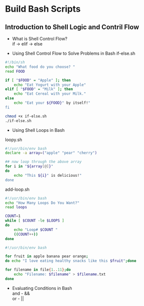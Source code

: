# Build Bash Scripts
  
## Introduction to Shell Logic and Contril Flow
- What is Shell Control Flow?  
if -> elif -> else
  
- Using Shell Control Flow to Solve Problems in Bash
if-else.sh
```bash 
#!/bin/sh
echo "What food do you choose? "
read FOOD

if [ "$FOOD" = "Apple" ]; then
    echo "Eat Yogurt with your Apple"
elif [ "$FOOD" = "Milk" ]; then
    echo "Eat Cereal with your Milk."
else
    echo "Eat your ${FOOD}" by itself!"
fi
```
```bash
chmod +x if-else.sh
./if-else.sh
```
  
- Using Shell Loops in Bash 
   
loopy.sh
```bash
#!/usr/bin/env bash
declare -a array=("apple" "pear" "cherry")

## now loop through the above array 
for i in "${array[@]}"
do 
    echo "This ${i}" is delicious!"
done
```
  
add-loop.sh
```bash
#!/usr/bin/env bash
echo "How Many Loops Do You Want?"
read loops

COUNT=1
while [ $COUNT -le $LOOPS ]
do 
    echo "Loop# $COUNT "
    ((COUNT++))
done
```
```bash
#!/usr/bin/env bash

for fruit in apple banana pear orange;
do echo "I love eating healthy snacks like this $fruit";done

for filename in file{1..11};do
    echo "Filename: $filename" > $filename.txt
done 
```
  
- Evaluating Conditions in Bash  
and - &&  
or - ||
  
